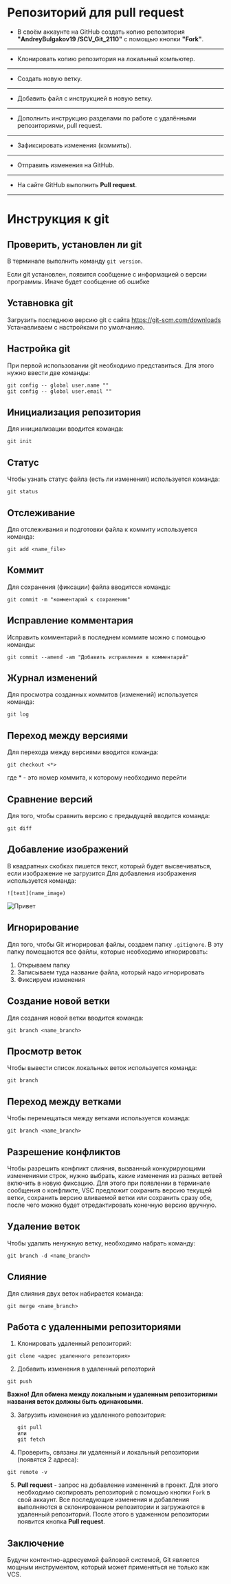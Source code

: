 # Репозиторий для **pull request**
* В своём аккаунте на GitHub создать копию репозитория **"AndreyBulgakov19
/SCV_Git_2110"** с помощью кнопки **"Fork"**.
---
* Клонировать копию репозитория на локальный компьютер.
---
* Создать новую ветку.
---
* Добавить файл с инструкцией в новую ветку.
---
* Дополнить инструкцию разделами по работе с удалёнными репозиториями, pull request.
---
* Зафиксировать изменения (коммиты).
---
* Отправить изменения на GitHub.
---
* На сайте GitHub выполнить **Pull request**.
---
# Инструкция к git

##  Проверить, установлен ли git
В терминале выполнить команду `git version`.

Если git установлен, появится сообщение с информацией о версии программы. Иначе будет сообщение об ошибке

##  Уставновка git
Загрузить последнюю версию git с сайта https://git-scm.com/downloads
Устанавливаем с настройками по умолчанию.

## Настройка git
При первой использовании git необходимо представиться. Для этого нужно ввести две команды:
```
git config -- global user.name ""
git config -- global user.email ""
```
## Инициализация репозитория
Для инициализации вводится команда:
```
git init
```
## Статус
Чтобы узнать статус файла (есть ли изменения) используется команда:
```
git status
```
## Отслеживание 
Для отслеживания и подготовки файла к коммиту используется команда:
```
git add <name_file>
```
## Коммит
Для сохранения (фиксации) файла вводитсся команда:
```
git commit -m "комментарий к сохранению"
```
## Исправление комментария
Исправить комментарий в последнем коммите можно с помощью команды:
```
git commit --amend -am "Добавить исправления в комментарий"
```
## Журнал изменений
Для просмотра созданных коммитов (изменений) используется команда:
```
git log
```
## Переход между версиями
Для перехода между версиями вводится команда:
```
git checkout <*>
```
где * - это номер коммита, к которому необходимо перейти

## Сравнение версий
Для того, чтобы сравнить версию с предыдущей вводится команда:
 ```
git diff
```
## Добавление изображений
В квадратных скобках пишется текст, который будет высвечиваться, если изображение не загрузится
Для добавления изображения используется команда:
```
![text](name_image)
```
![Привет](Leo.jpg)

## Игнорирование
Для того, чтобы Git игнорировал файлы, создаем папку `.gitignore`. В эту папку помещаются все файлы, которые необходимо игнорировать:

1. Открываем папку
2. Записываем туда название файла, который надо игнорировать
3. Фиксируем изменения 

## Создание новой ветки
Для создания новой ветки вводится команда:
```
git branch <name_branch>
```

## Просмотр веток
Чтобы вывести список локальных веток используется команда: 
```
git branch
```

## Переход между ветками
Чтобы перемещаться между ветками используется команда: 
```
git branch <name_branch>
```

## Разрешение конфликтов
Чтобы разрешить конфликт слияния, вызванный конкурирующими изменениями строк, нужно выбрать, какие изменения из разных ветвей включить в новую фиксацию. Для этого при появлении в терминале сообщения о конфликте, VSC предложит сохранить версию текущей ветки, сохранить версию вливаемой ветки или сохранить сразу обе, после чего можно будет отредактировать конечную версию вручную.


## Удаление веток

Чтобы удалить ненужную ветку, необходимо набрать команду:
```
git branch -d <name_branch>
```

## Слияние
Для слияния двух веток набирается команда:
```
git merge <name_branch>
```

## Работа с удаленными репозиториями
  1. Клонировать удаленный репозиторий:
  ```
  git clone <адрес удаленного репозитория>
  ```
  2. Добавить изменения в удаленный репозторий
  ```
  git push 
  ```
    
**Важно! Для обмена между локальным и удаленным репозиториями названия веток должны быть одинаковыми.**
   
 3. Загрузить изменения из удаленного репозитория:
    ```
    git pull
    или    
    git fetch
    ```
   4. Проверить, связаны ли удаленный и локальный репозитории (появятся 2 адреса):
   ```
   git remote -v 
   ```
  5. **Pull request** - запрос на добавление изменений в проект.
  Для этого необходимо скопировать репозиторий с помощью кнопки `Fork` в свой аккаунт. Все последующие изменения и добавления выполняются в склонированном репозитории и загружаются в удаленный репозиторий. После этого в удаженном  репозитории появится кнопка  **Pull request**.


## Заключение

Будучи контентно-адресуемой файловой системой, Git является мощным инструментом, который может применяться не только как VCS. 
